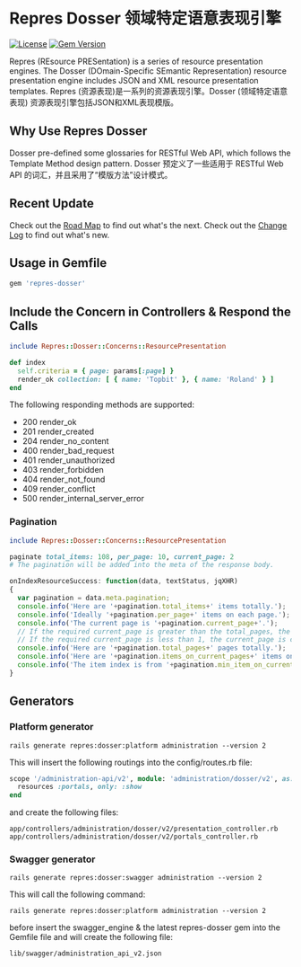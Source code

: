 # Repres Dosser 领域特定语意表现引擎

[![License](https://img.shields.io/badge/license-MIT-green.svg)](http://opensource.org/licenses/MIT)
[![Gem Version](https://badge.fury.io/rb/repres-dosser.svg)](https://badge.fury.io/rb/repres-dosser)

Repres (REsource PRESentation) is a series of resource presentation engines. The Dosser (DOmain-Specific SEmantic Representation) resource presentation engine includes JSON and XML resource presentation templates.
Repres (资源表现)是一系列的资源表现引擎。Dosser (领域特定语意表现) 资源表现引擎包括JSON和XML表现模版。

## Why Use Repres Dosser
Dosser pre-defined some glossaries for RESTful Web API, which follows the Template Method design pattern.
Dosser 预定义了一些适用于 RESTful Web API 的词汇，并且采用了“模版方法”设计模式。

## Recent Update
Check out the [Road Map](ROADMAP.md) to find out what's the next.
Check out the [Change Log](CHANGELOG.md) to find out what's new.

## Usage in Gemfile
```ruby
gem 'repres-dosser'
```

## Include the Concern in Controllers & Respond the Calls
```ruby
include Repres::Dosser::Concerns::ResourcePresentation

def index
  self.criteria = { page: params[:page] }
  render_ok collection: [ { name: 'Topbit' }, { name: 'Roland' } ]
end
```

The following responding methods are supported:
- 200 render_ok
- 201 render_created
- 204 render_no_content
- 400 render_bad_request
- 401 render_unauthorized
- 403 render_forbidden
- 404 render_not_found
- 409 render_conflict
- 500 render_internal_server_error

### Pagination
```ruby
include Repres::Dosser::Concerns::ResourcePresentation

paginate total_items: 108, per_page: 10, current_page: 2
# The pagination will be added into the meta of the response body.
```

```javascript
onIndexResourceSuccess: function(data, textStatus, jqXHR)
{
  var pagination = data.meta.pagination;
  console.info('Here are '+pagination.total_items+' items totally.');
  console.info('Ideally '+pagination.per_page+' items on each page.');
  console.info('The current page is '+pagination.current_page+'.');
  // If the required current_page is greater than the total_pages, the current_page is changed to be equal the total_pages.
  // If the required current_page is less than 1, the current_page is changed to 1. The current_page starts from 1.
  console.info('Here are '+pagination.total_pages+' pages totally.');
  console.info('Here are '+pagination.items_on_current_pages+' items on the current page.');
  console.info('The item index is from '+pagination.min_item_on_current_page+' to '+pagination.max_item_on_current_page+' on the current page.');
}
```



## Generators



### Platform generator

```shell
rails generate repres:dosser:platform administration --version 2
```

This will insert the following routings into the config/routes.rb file:
```ruby
scope '/administration-api/v2', module: 'administration/dosser/v2', as: 'administration_dosser_v2' do
  resources :portals, only: :show
end
```

and create the following files:
```shell
app/controllers/administration/dosser/v2/presentation_controller.rb
app/controllers/administration/dosser/v2/portals_controller.rb
```



### Swagger generator

```shell
rails generate repres:dosser:swagger administration --version 2
```

This will call the following command:
```shell
rails generate repres:dosser:platform administration --version 2
```

before insert the swagger_engine & the latest repres-dosser gem into the Gemfile file and will create the following file:
```shell
lib/swagger/administration_api_v2.json
```
